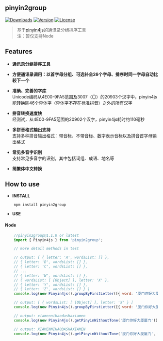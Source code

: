 ## pinyin2group 
<a href="https://www.npmjs.com/package/pinyin2group"><img src="https://img.shields.io/npm/dy/pinyin2group.svg" alt="Downloads"></a>
<a href="https://www.npmjs.com/package/pinyin2group"><img src="https://img.shields.io/npm/v/pinyin2group.svg" alt="Version"></a>
<a href="https://www.npmjs.com/package/pinyin2group"><img src="https://img.shields.io/npm/l/pinyin2group.svg" alt="License"></a>
> 基于[pinyin4js](https://github.com/superbiger/pinyin4js)的通讯录分组排序工具  
> 注：暂仅支持Node

## Features
* **通讯录分组排序工具**   

* **方便通讯录调用：以首字母分组、可选补全26个字母、排序时同一字母自动比较下一个**   

* **准确、完善的字库**  
Unicode编码从4E00-9FA5范围及3007（〇）的20903个汉字中，pinyin4js能转换除46个异体字（异体字不存在标准拼音）之外的所有汉字  

* **拼音转换速度快**  
经测试，从4E00-9FA5范围的20902个汉字，pinyin4js耗时约110毫秒

* **多拼音格式输出支持**  
支持多种拼音输出格式：带音标、不带音标、数字表示音标以及拼音首字母输出格式  

* **常见多音字识别**  
支持常见多音字的识别，其中包括词组、成语、地名等  

* **简繁体中文转换**  

## How to use

* **INSTALL**
```
    npm install pinyin2group
```

* **USE**

#### Node

```javascript
    //pinyin2group@1.1.0 or latest
    import { Pinyin4js } from 'pinyin2group';

    // more detail methods in test

    // output: [ { letter: 'A', wordsList: [] },
    // { letter: 'B', wordsList: [] },
    // { letter: 'C', wordsList: [] },
    // ...
    // { letter: 'W', wordsList: [] },
    // { wordsList: [ [Object] ], letter: 'X' },
    // { letter: 'Y', wordsList: [] },
    // { letter: 'Z', wordsList: [] } ]
    console.log(new Pinyin4js().groupByFirstLetter([{ word: '厦门你好大厦厦门' }]));

    // output: [ { wordsList: [ [Object] ], letter: 'X' } ]
    console.log(new Pinyin4js().groupByFirstLetter([{ word: '厦门你好大厦厦门' }], { hasFullLetter: false }));

    // output: xiamennihaodashaxiamen
    console.log(new Pinyin4js().getPinyinWithoutTone('厦门你好大厦厦门'));

    // output: XIAMENNIHAODASHAXIAMEN
    console.log(new Pinyin4js().getPinyinWithoutTone('厦门你好大厦厦门', true));

```
